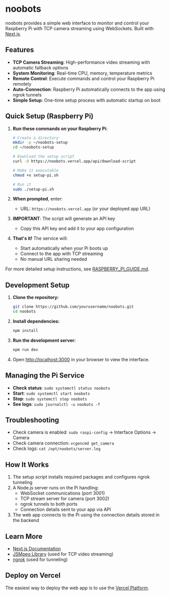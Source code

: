 # noobots

noobots provides a simple web interface to monitor and control your Raspberry Pi with TCP camera streaming using WebSockets. Built with [Next.js](https://nextjs.org).

## Features

- **TCP Camera Streaming**: High-performance video streaming with automatic fallback options
- **System Monitoring**: Real-time CPU, memory, temperature metrics
- **Remote Control**: Execute commands and control your Raspberry Pi remotely
- **Auto-Connection**: Raspberry Pi automatically connects to the app using ngrok tunnels
- **Simple Setup**: One-time setup process with automatic startup on boot

## Quick Setup (Raspberry Pi)

1. **Run these commands on your Raspberry Pi**:
   ```bash
   # Create a directory
   mkdir -p ~/noobots-setup
   cd ~/noobots-setup
   
   # Download the setup script
   curl -O https://noobots.vercel.app/api/download-script
   
   # Make it executable
   chmod +x setup-pi.sh
   
   # Run it
   sudo ./setup-pi.sh
   ```

2. **When prompted**, enter:
   - URL: `https://noobots.vercel.app` (or your deployed app URL)

3. **IMPORTANT**: The script will generate an API key
   - Copy this API key and add it to your app configuration

4. **That's it!** The service will:
   - Start automatically when your Pi boots up
   - Connect to the app with TCP streaming
   - No manual URL sharing needed

For more detailed setup instructions, see [RASPBERRY_PI_GUIDE.md](RASPBERRY_PI_GUIDE.md).

## Development Setup

1. **Clone the repository:**
   ```bash
   git clone https://github.com/yourusername/noobots.git
   cd noobots
   ```

2. **Install dependencies:**
   ```bash
   npm install
   ```

3. **Run the development server:**
   ```bash
   npm run dev
   ```

4. Open [http://localhost:3000](http://localhost:3000) in your browser to view the interface.

## Managing the Pi Service

- **Check status**: `sudo systemctl status noobots`
- **Start**: `sudo systemctl start noobots`
- **Stop**: `sudo systemctl stop noobots`
- **See logs**: `sudo journalctl -u noobots -f`

## Troubleshooting

- Check camera is enabled: `sudo raspi-config` → Interface Options → Camera
- Check camera connection: `vcgencmd get_camera`
- Check logs: `cat /opt/noobots/server.log`

## How It Works

1. The setup script installs required packages and configures ngrok tunneling
2. A Node.js server runs on the Pi handling:
   - WebSocket communications (port 3001)
   - TCP stream server for camera (port 3002)
   - ngrok tunnels to both ports
   - Connection details sent to your app via API
3. The web app connects to the Pi using the connection details stored in the backend

## Learn More

- [Next.js Documentation](https://nextjs.org/docs)
- [JSMpeg Library](https://github.com/phoboslab/jsmpeg) (used for TCP video streaming)
- [ngrok](https://ngrok.com/docs) (used for tunneling)

## Deploy on Vercel

The easiest way to deploy the web app is to use the [Vercel Platform](https://vercel.com/new?utm_medium=default-template&filter=next.js&utm_source=create-next-app&utm_campaign=create-next-app-readme).
